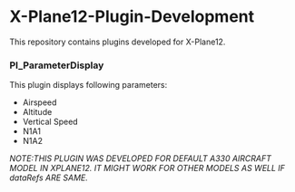 # X-Plane12-Plugin-Development
This repository contains plugins developed for X-Plane12.

### PI_ParameterDisplay
This plugin displays following parameters:
- Airspeed
- Altitude
- Vertical Speed
- N1A1
- N1A2

_NOTE:THIS PLUGIN WAS DEVELOPED FOR DEFAULT A330 AIRCRAFT MODEL IN XPLANE12. IT MIGHT WORK FOR OTHER MODELS AS WELL IF dataRefs ARE SAME._
